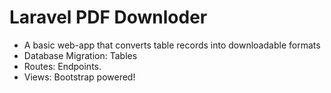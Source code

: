 # Laravel PDF Downloder

-   A basic web-app that converts table records into downloadable formats
-   Database Migration: Tables
-   Routes: Endpoints.
-   Views: Bootstrap powered!
